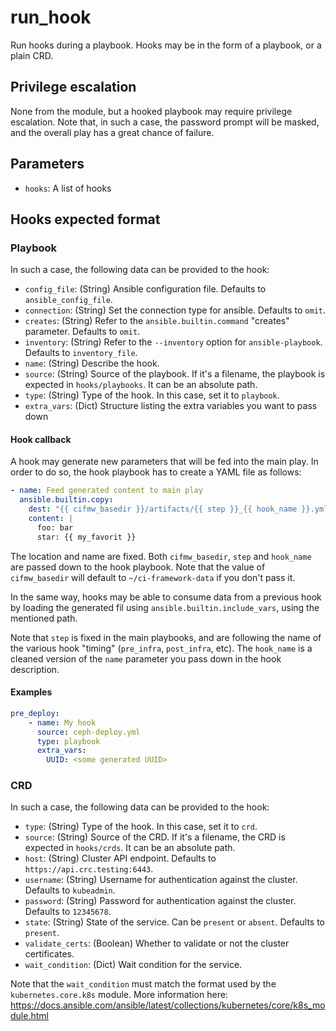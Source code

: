 # run_hook
Run hooks during a playbook. Hooks may be in the form of a playbook, or a
plain CRD.

## Privilege escalation
None from the module, but a hooked playbook may require privilege escalation.
Note that, in such a case, the password prompt will be masked, and the overall
play has a great chance of failure.

## Parameters
* `hooks`: A list of hooks

## Hooks expected format
### Playbook
In such a case, the following data can be provided to the hook:
* `config_file`: (String) Ansible configuration file. Defaults to `ansible_config_file`.
* `connection`: (String) Set the connection type for ansible. Defaults to `omit`.
* `creates`: (String) Refer to the `ansible.builtin.command` "creates" parameter. Defaults to `omit`.
* `inventory`: (String) Refer to the `--inventory` option for `ansible-playbook`. Defaults to `inventory_file`.
* `name`: (String) Describe the hook.
* `source`: (String) Source of the playbook. If it's a filename, the playbook is expected in `hooks/playbooks`. It can be an absolute path.
* `type`: (String) Type of the hook. In this case, set it to `playbook`.
* `extra_vars`: (Dict) Structure listing the extra variables you want to pass down

#### Hook callback
A hook may generate new parameters that will be fed into the main play. In order
to do so, the hook playbook has to create a YAML file as follows:
```YAML
- name: Feed generated content to main play
  ansible.builtin.copy:
    dest: "{{ cifmw_basedir }}/artifacts/{{ step }}_{{ hook_name }}.yml"
    content: |
      foo: bar
      star: {{ my_favorit }}
```
The location and name are fixed. Both `cifmw_basedir`, `step` and `hook_name` are passed
down to the hook playbook. Note that the value of `cifmw_basedir` will default
to `~/ci-framework-data` if you don't pass it.

In the same way, hooks may be able to consume data from a previous hook by loading
the generated fil using `ansible.builtin.include_vars`, using the mentioned path.

Note that `step` is fixed in the main playbooks, and are following the name of
the various hook "timing" (`pre_infra`, `post_infra`, etc). The `hook_name` is
a cleaned version of the `name` parameter you pass down in the hook description.

#### Examples
```YAML
pre_deploy:
    - name: My hook
      source: ceph-deploy.yml
      type: playbook
      extra_vars:
        UUID: <some generated UUID>
```


### CRD
In such a case, the following data can be provided to the hook:
* `type`: (String) Type of the hook. In this case, set it to `crd`.
* `source`: (String) Source of the CRD. If it's a filename, the CRD is expected in `hooks/crds`. It can be an absolute path.
* `host`: (String) Cluster API endpoint. Defaults to `https://api.crc.testing:6443`.
* `username`: (String) Username for authentication against the cluster. Defaults to `kubeadmin`.
* `password`: (String) Password for authentication against the cluster. Defaults to `12345678`.
* `state`: (String) State of the service. Can be `present` or `absent`. Defaults to `present`.
* `validate_certs`: (Boolean) Whether to validate or not the cluster certificates.
* `wait_condition`: (Dict) Wait condition for the service.

Note that the `wait_condition` must match the format used by the
`kubernetes.core.k8s` module. More information here:
https://docs.ansible.com/ansible/latest/collections/kubernetes/core/k8s_module.html
